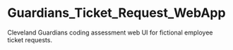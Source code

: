 # Guardians_Ticket_Request_WebApp
Cleveland Guardians coding assessment web UI for fictional employee ticket requests.

